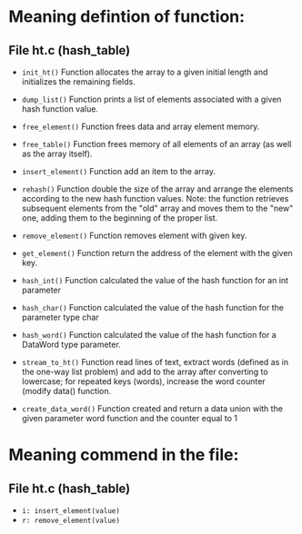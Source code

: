 # Meaning defintion of function:

## File ht.c (hash_table)

+ `init_ht()`
Function allocates the array to a given initial length and initializes the remaining fields.

+ `dump_list()`
Function prints a list of elements associated with a given hash function value.

+ `free_element()`
Function frees data and array element memory.

+ `free_table()`
Function frees memory of all elements of an array (as well as the array itself).

+ `insert_element()`
Function add an item to the array.

+ `rehash()`
Function double the size of the array and arrange the elements according to the new hash function values. Note: the function retrieves subsequent elements from the "old" array and moves them to the "new" one, adding them to the beginning of the proper list.

+ `remove_element()`
Function removes element with given key.

+ `get_element()`
Function return the address of the element with the given key.

+ `hash_int()`
Function calculated the value of the hash function for an int parameter

+ `hash_char()`
Function calculated the value of the hash function for the parameter type char

+ `hash_word()`
Function calculated the value of the hash function for a DataWord type parameter.

+ `stream_to_ht()`
Function read lines of text, extract words (defined as in the one-way list problem) and add to the array after converting to lowercase; for repeated keys (words), increase the word counter (modify data() function.

+ `create_data_word()`
Function created and return a data union with the given parameter word
function and the counter equal to 1


# Meaning commend in the file:

## File ht.c (hash_table)

+ `i: insert_element(value)`
+ `r: remove_element(value)`










